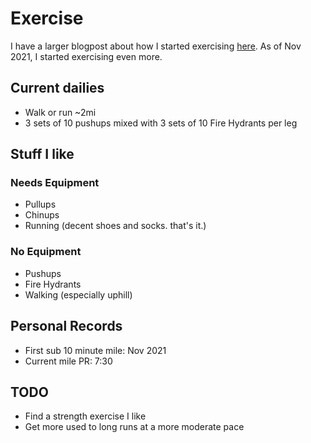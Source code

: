 # Exercise

I have a larger blogpost about how I started exercising
[here](/blog/exercise.html). As of Nov 2021, I started exercising even more.

## Current dailies

- Walk or run ~2mi
- 3 sets of 10 pushups mixed with 3 sets of 10 Fire Hydrants per leg

## Stuff I like

### Needs Equipment

- Pullups
- Chinups
- Running (decent shoes and socks. that's it.)

### No Equipment

- Pushups
- Fire Hydrants
- Walking (especially uphill)

## Personal Records

- First sub 10 minute mile: Nov 2021
- Current mile PR: 7:30

## TODO

- Find a strength exercise I like
- Get more used to long runs at a more moderate pace
